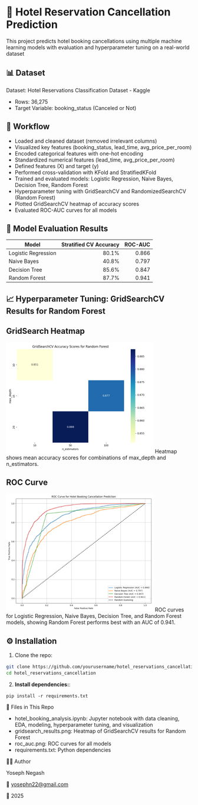 # 🏨 Hotel Reservation Cancellation Prediction
This project predicts hotel booking cancellations using multiple machine learning models with evaluation and hyperparameter tuning on a real-world dataset

## 📊 Dataset
Dataset: Hotel Reservations Classification Dataset - Kaggle

- Rows: 36,275
- Target Variable: booking_status (Canceled or Not)

## 🚀 Workflow

- Loaded and cleaned dataset (removed irrelevant columns)
- Visualized key features (booking_status, lead_time, avg_price_per_room)
- Encoded categorical features with one-hot encoding
- Standardized numerical features (lead_time, avg_price_per_room)
- Defined features (X) and target (y)
- Performed cross-validation with KFold and StratifiedKFold
- Trained and evaluated models: Logistic Regression, Naive Bayes, Decision Tree, Random Forest
- Hyperparameter tuning with GridSearchCV and RandomizedSearchCV (Random Forest)
- Plotted GridSearchCV heatmap of accuracy scores
- Evaluated ROC-AUC curves for all models

## 🧪 Model Evaluation Results

| Model               | Stratified CV Accuracy | ROC-AUC |
|---------------------|-----------------------:|--------:|
| Logistic Regression | 80.1%                  | 0.866   |
| Naive Bayes         | 40.8%                  | 0.797   |
| Decision Tree       | 85.6%                  | 0.847   |
| Random Forest       | 87.7%                  | 0.941   |

## 📈 Hyperparameter Tuning: GridSearchCV Results for Random Forest

## GridSearch Heatmap
<img src="images/gridsearch_results.png" alt="Confusion Matrix" width="400">
Heatmap shows mean accuracy scores for combinations of max_depth and n_estimators.

## ROC Curve
<img src="images/roc_auc.png" alt="Confusion Matrix" width="400">
ROC curves for Logistic Regression, Naive Bayes, Decision Tree, and Random Forest models, showing Random Forest performs best with an AUC of 0.941.

## ⚙️ Installation

1. Clone the repo:

```bash
git clone https://github.com/yourusername/hotel_reservations_cancellation.git
cd hotel_reservations_cancellation
```
2. **Install dependencies:**:   
```commandline
pip install -r requirements.txt
```

📂 Files in This Repo

- hotel_booking_analysis.ipynb: Jupyter notebook with data cleaning, EDA, modeling, hyperparameter tuning, and visualization
- gridsearch_results.png: Heatmap of GridSearchCV results for Random Forest
- roc_auc.png: ROC curves for all models
- requirements.txt: Python dependencies

👨‍💻 Author

Yoseph Negash

📧 yosephn22@gmail.com

📅 2025
